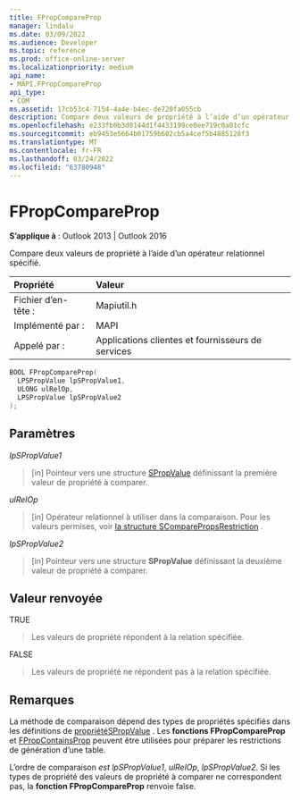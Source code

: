 ```yaml
---
title: FPropCompareProp
manager: lindalu
ms.date: 03/09/2022
ms.audience: Developer
ms.topic: reference
ms.prod: office-online-server
ms.localizationpriority: medium
api_name:
- MAPI.FPropCompareProp
api_type:
- COM
ms.assetid: 17cb53c4-7154-4a4e-b4ec-de720fa055cb
description: Compare deux valeurs de propriété à l’aide d’un opérateur relationnel spécifié.
ms.openlocfilehash: e233fb0b3d0144d1f4433199ce0ee719c0a01cfc
ms.sourcegitcommit: eb9453e5664b01759b602cb5a4cef5b4885128f3
ms.translationtype: MT
ms.contentlocale: fr-FR
ms.lasthandoff: 03/24/2022
ms.locfileid: "63780948"
---
```

# <a name="fpropcompareprop"></a>FPropCompareProp

**S’applique à** : Outlook 2013 | Outlook 2016
  
Compare deux valeurs de propriété à l’aide d’un opérateur relationnel spécifié.
  
|Propriété|Valeur|
|:-----|:-----|
|Fichier d’en-tête :  <br/> |Mapiutil.h  <br/> |
|Implémenté par :  <br/> |MAPI  <br/> |
|Appelé par :  <br/> |Applications clientes et fournisseurs de services  <br/> |

```cpp
BOOL FPropCompareProp(
  LPSPropValue lpSPropValue1,
  ULONG ulRelOp,
  LPSPropValue lpSPropValue2
);
```

## <a name="parameters"></a>Paramètres

_lpSPropValue1_
  
> [in] Pointeur vers une structure [SPropValue](spropvalue.md) définissant la première valeur de propriété à comparer.

_ulRelOp_
  
> [in] Opérateur relationnel à utiliser dans la comparaison. Pour les valeurs permises, voir [la structure SComparePropsRestriction](scomparepropsrestriction.md) .

_lpSPropValue2_
  
> [in] Pointeur vers une structure **SPropValue** définissant la deuxième valeur de propriété à comparer.

## <a name="return-value"></a>Valeur renvoyée

TRUE
  
> Les valeurs de propriété répondent à la relation spécifiée.

FALSE
  
> Les valeurs de propriété ne répondent pas à la relation spécifiée.

## <a name="remarks"></a>Remarques

La méthode de comparaison dépend des types de propriétés spécifiés dans les définitions de [propriétéSPropValue](spropvalue.md) . Les **fonctions FPropCompareProp** et [FPropContainsProp](fpropcontainsprop.md) peuvent être utilisées pour préparer les restrictions de génération d’une table.
  
L’ordre de comparaison _est lpSPropValue1_, _ulRelOp_, _lpSPropValue2_. Si les types de propriété des valeurs de propriété à comparer ne correspondent pas, la **fonction FPropCompareProp** renvoie false.
